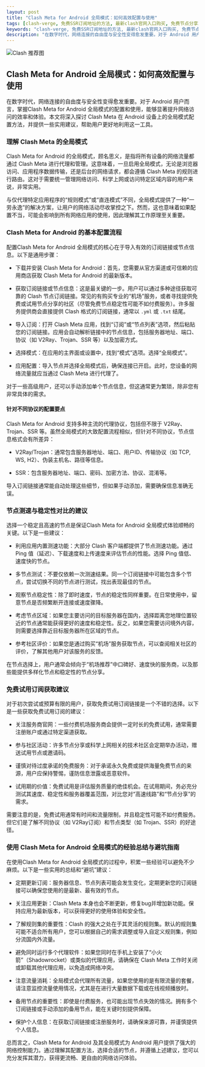 ```yaml
---
layout: post
title: "Clash Meta for Android 全局模式：如何高效配置与使用"
tags: [clash-verge, 免费SSR订阅地址的方法, 最新clash官网入口购买, 免费节点分享2025技术分享, clash配置文件在哪, 小飞机免费节点分享, clash免费节点订阅地址]
keywords: "clash-verge, 免费SSR订阅地址的方法, 最新clash官网入口购买, 免费节点分享2025技术分享, clash配置文件在哪, 小飞机免费节点分享, clash免费节点订阅地址"
description: "在数字时代，网络连接的自由度与安全性变得愈发重要。对于 Android 用户而言，掌握Clash Meta for Android 全局模式的配置和使用，能够显著提升网络访问的效率和体验。本文将深入探讨 Clash Meta 在 Android 设备上的全局模式配置方法，并提供一些实用建议，帮助用户更好地利用这一工具。"
---
```


![Clash 推荐图](https://clashjd.github.io/assets/img/免费clash节点.png)

## Clash Meta for Android 全局模式：如何高效配置与使用

在数字时代，网络连接的自由度与安全性变得愈发重要。对于 Android 用户而言，掌握Clash Meta for Android 全局模式的配置和使用，能够显著提升网络访问的效率和体验。本文将深入探讨 Clash Meta 在 Android 设备上的全局模式配置方法，并提供一些实用建议，帮助用户更好地利用这一工具。

### 理解 Clash Meta 的全局模式

Clash Meta for Android 的全局模式，顾名思义，是指将所有设备的网络流量都通过 Clash Meta 进行代理和管理。这意味着，一旦启用全局模式，无论是浏览器访问、应用程序数据传输，还是后台的网络请求，都会遵循 Clash Meta 的规则进行路由。这对于需要统一管理网络访问、科学上网或访问特定区域内容的用户来说，非常实用。

与仅代理特定应用程序的“规则模式”或“直连模式”不同，全局模式提供了一种“一劳永逸”的解决方案，让用户的网络活动尽收掌控之下。然而，这也意味着如果配置不当，可能会影响到所有网络应用的使用，因此理解其工作原理至关重要。

### Clash Meta for Android 的基本配置流程

配置Clash Meta for Android 全局模式的核心在于导入有效的订阅链接或节点信息。以下是通用步骤：

- 下载并安装 Clash Meta for Android：首先，您需要从官方渠道或可信赖的应用商店获取 Clash Meta for Android 的最新版本。

- 获取订阅链接或节点信息：这是最关键的一步。用户可以通过多种途径获取可靠的 Clash 节点订阅链接。常见的有购买专业的“机场”服务，或者寻找提供免费或试用节点分享的社区（尽管免费节点稳定性可能不如付费服务）。许多服务提供商会直接提供 Clash 格式的订阅链接，通常以 `.yml` 或 `.txt` 结尾。

- 导入订阅：打开 Clash Meta 应用，找到“订阅”或“节点列表”选项，然后粘贴您的订阅链接。应用会自动解析链接中的节点信息，包括服务器地址、端口、协议（如 V2Ray、Trojan、SSR 等）以及加密方式。

- 选择模式：在应用的主界面或设置中，找到“模式”选项。选择“全局模式”。

- 应用配置：导入节点并选择全局模式后，确保连接已开启。此时，您设备的网络流量就应当通过 Clash Meta 进行代理了。

对于一些高级用户，还可以手动添加单个节点信息，但这通常更为繁琐，除非您有非常具体的需求。

#### 针对不同协议的配置要点

Clash Meta for Android 支持多种主流的代理协议，包括但不限于 V2Ray、Trojan、SSR 等。虽然全局模式的大致配置流程相似，但针对不同协议，节点信息格式会有所差异：

- V2Ray/Trojan：通常包含服务器地址、端口、用户ID、传输协议（如 TCP, WS, H2）、伪装主机名、路径等信息。

- SSR：包含服务器地址、端口、密码、加密方法、协议、混淆等。

导入订阅链接通常能自动处理这些细节，但如果手动添加，需要确保信息准确无误。

### 节点测速与稳定性对比的建议

选择一个稳定且高速的节点是保证Clash Meta for Android 全局模式体验顺畅的关键。以下是一些建议：

- 利用应用内置测速功能：大部分 Clash 客户端都提供了节点测速功能。通过 Ping 值（延迟）、下载速度和上传速度来评估节点的性能。选择 Ping 值低、速度快的节点。

- 多节点测试：不要仅依赖一次测速结果。同一个订阅链接中可能包含多个节点，尝试切换不同的节点进行测试，找出表现最佳的节点。

- 观察节点稳定性：除了即时速度，节点的稳定性同样重要。在日常使用中，留意节点是否频繁断开连接或速度骤降。

- 考虑节点区域：如果您主要访问的目标服务器在国内，选择距离您地理位置较近的节点通常能获得更好的速度和稳定性。反之，如果您需要访问境外内容，则需要选择靠近目标服务器所在区域的节点。

- 参考社区评价：如果您是通过购买“机场”服务获取节点，可以查阅相关社区的评价，了解其他用户对该服务的反馈。

在节点选择上，用户通常会倾向于“机场推荐”中口碑好、速度快的服务商，以及那些能提供多样化节点和稳定性的节点分享。

### 免费试用订阅获取建议

对于初次尝试或预算有限的用户，获取免费试用订阅链接是一个不错的选择。以下是一些获取免费试用订阅的建议：

- 关注服务商官网：一些付费机场服务商会提供一定时长的免费试用，通常需要注册账户或通过特定渠道获取。

- 参与社区活动：许多节点分享或科学上网相关的技术社区会定期举办活动，赠送试用节点或邀请码。

- 谨慎对待过度承诺的免费服务：对于承诺永久免费或提供海量免费节点的来源，用户应保持警惕，谨防信息泄露或恶意软件。

- 试用期的价值：免费试用是评估服务质量的绝佳机会。在试用期间，务必充分测试其速度、稳定性和服务器覆盖范围，对比您对“高速线路”和“节点分享”的需求。

需要注意的是，免费试用通常有时间和流量限制，并且稳定性可能不如付费服务。但它们是了解不同协议（如 V2Ray订阅）和节点类型（如 Trojan、SSR）的好途径。

### 使用 Clash Meta for Android 全局模式的经验总结与避坑指南

在使用Clash Meta for Android 全局模式的过程中，积累一些经验可以避免不少麻烦。以下是一些实用的总结和“避坑”建议：

- 定期更新订阅：服务器信息、节点列表可能会发生变化，定期更新您的订阅链接可以确保您使用的是最新、最有效的节点。

- 关注应用更新：Clash Meta 本身也会不断更新，修复bug并增加新功能。保持应用为最新版本，可以获得更好的使用体验和安全性。

- 了解规则集的重要性：Clash 的强大之处在于其灵活的规则集。默认的规则集可能不适合所有用户，您可以根据自己的需求调整或导入自定义规则集，例如分流国内外流量。

- 避免同时运行多个代理软件：如果您同时在手机上安装了“小火箭”（Shadowrocket）或类似的代理应用，请确保在 Clash Meta 工作时关闭或卸载其他代理应用，以免造成网络冲突。

- 注意流量消耗：全局模式会代理所有流量，如果您使用的是有限流量的套餐，请注意监控流量使用情况，尤其是在进行大量数据下载或在线视频播放时。

- 备用节点的重要性：即使是付费服务，也可能出现节点失效的情况。拥有多个订阅链接或手动添加的备用节点，能在关键时刻提供保障。

- 保护个人信息：在获取订阅链接或注册服务时，请确保来源可靠，并谨慎提供个人信息。

总而言之，Clash Meta for Android 及其全局模式为 Android 用户提供了强大的网络控制能力。通过理解其配置方法，选择合适的节点，并遵循上述建议，您可以充分发挥其潜力，获得更流畅、更自由的网络访问体验。